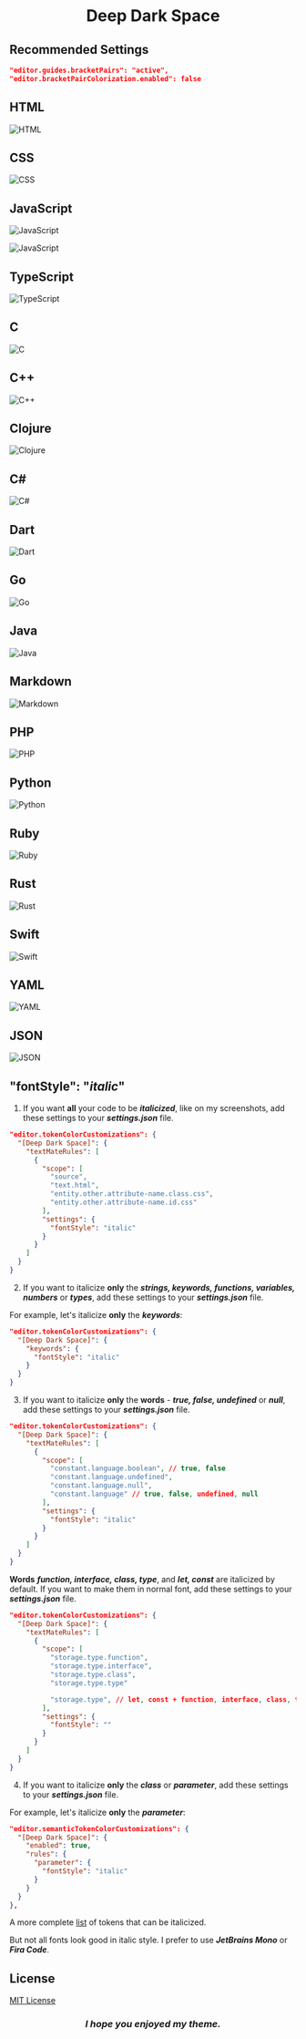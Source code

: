 <h1 align="center">Deep Dark Space</h1>

## Recommended Settings

```json
"editor.guides.bracketPairs": "active",
"editor.bracketPairColorization.enabled": false
```

## HTML

![HTML](/images/HTML.png)

## CSS

![CSS](/images/CSS.png)

## JavaScript

![JavaScript](/images/JS.png)

![JavaScript](/images/JS-1.png)

## TypeScript

![TypeScript](/images/TS.png)

## C

![C](/images/C.png)

## C++

![C++](/images/C++.png)

## Clojure

![Clojure](/images/CLOJURE.png)

## C#

![C#](/images/CS.png)

## Dart

![Dart](/images/DART.png)

## Go

![Go](/images/GO.png)

## Java

![Java](/images/JAVA.png)

## Markdown

![Markdown](/images/MARKDOWN.png)

## PHP

![PHP](/images/PHP.png)

## Python

![Python](/images/PYTHON.png)

## Ruby

![Ruby](/images/RUBY.png)

## Rust

![Rust](/images/RUST.png)

## Swift

![Swift](/images/SWIFT.png)

## YAML

![YAML](/images/YAML.png)

## JSON

![JSON](/images/JSON.png)

## "fontStyle": "_italic_"

1. If you want **all** your code to be **_italicized_**, like on my screenshots, add these settings to your **_settings.json_** file.

```json
"editor.tokenColorCustomizations": {
  "[Deep Dark Space]": {
    "textMateRules": [
      {
        "scope": [
          "source",
          "text.html",
          "entity.other.attribute-name.class.css",
          "entity.other.attribute-name.id.css"
        ],
        "settings": {
          "fontStyle": "italic"
        }
      }
    ]
  }
}
```

2. If you want to italicize **only** the **_strings, keywords, functions, variables, numbers_** or **_types_**, add these settings to your **_settings.json_** file.

For example, let's italicize **only** the **_keywords_**:

```json
"editor.tokenColorCustomizations": {
  "[Deep Dark Space]": {
    "keywords": {
      "fontStyle": "italic"
    }
  }
}
```

3. If you want to italicize **only** the **words** - **_true, false, undefined_** or **_null_**, add these settings to your **_settings.json_** file.

```json
"editor.tokenColorCustomizations": {
  "[Deep Dark Space]": {
    "textMateRules": [
      {
        "scope": [
          "constant.language.boolean", // true, false
          "constant.language.undefined",
          "constant.language.null",
          "constant.language" // true, false, undefined, null
        ],
        "settings": {
          "fontStyle": "italic"
        }
      }
    ]
  }
}
```

**Words** **_function, interface, class, type_**, and **_let, const_** are italicized by default. If you want to make them in normal font, add these settings to your **_settings.json_** file.

```json
"editor.tokenColorCustomizations": {
  "[Deep Dark Space]": {
    "textMateRules": [
      {
        "scope": [
          "storage.type.function",
          "storage.type.interface",
          "storage.type.class",
          "storage.type.type"

          "storage.type", // let, const + function, interface, class, type
        ],
        "settings": {
          "fontStyle": ""
        }
      }
    ]
  }
}
```

4. If you want to italicize **only** the **_class_** or **_parameter_**, add these settings to your **_settings.json_** file.

For example, let's italicize **only** the **_parameter_**:

```json
"editor.semanticTokenColorCustomizations": {
  "[Deep Dark Space]": {
    "enabled": true,
    "rules": {
      "parameter": {
        "fontStyle": "italic"
      }
    }
  }
},
```

A more complete [list](https://code.visualstudio.com/api/language-extensions/semantic-highlight-guide#semantic-token-classification) of tokens that can be italicized.

But not all fonts look good in italic style. I prefer to use **_JetBrains Mono_** or **_Fira Code_**.

## License

[MIT License](./LICENSE)

<h3 align="center"><strong><em>I hope you enjoyed my theme.</em></strong></h3>

